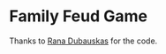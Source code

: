 # Family Feud Game

Thanks to [Rana Dubauskas](https://github.com/ranadubauskas/family-feud) for the code.



